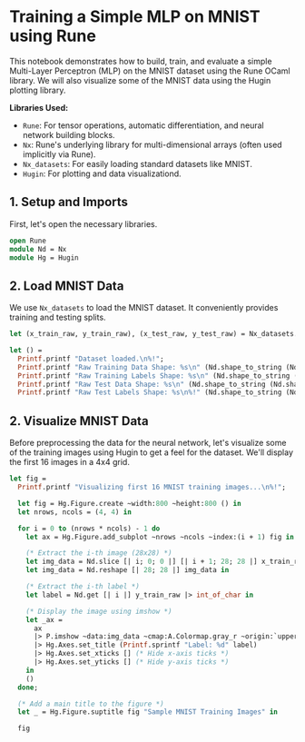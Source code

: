 # Training a Simple MLP on MNIST using Rune

This notebook demonstrates how to build, train, and evaluate a simple Multi-Layer Perceptron (MLP) on the MNIST dataset using the Rune OCaml library.
We will also visualize some of the MNIST data using the Hugin plotting library.

**Libraries Used:**

* `Rune`: For tensor operations, automatic differentiation, and neural network building blocks.
* `Nx`: Rune's underlying library for multi-dimensional arrays (often used implicitly via Rune).
* `Nx_datasets`: For easily loading standard datasets like MNIST.
* `Hugin`: For plotting and data visualizationd.

## 1. Setup and Imports

First, let's open the necessary libraries.

```ocaml
open Rune
module Nd = Nx
module Hg = Hugin
```

## 2. Load MNIST Data

We use `Nx_datasets` to load the MNIST dataset. It conveniently provides training and testing splits.

```ocaml
let (x_train_raw, y_train_raw), (x_test_raw, y_test_raw) = Nx_datasets.load_mnist ()

let () =
  Printf.printf "Dataset loaded.\n%!";
  Printf.printf "Raw Training Data Shape: %s\n" (Nd.shape_to_string (Nd.shape x_train_raw));
  Printf.printf "Raw Training Labels Shape: %s\n" (Nd.shape_to_string (Nd.shape y_train_raw));
  Printf.printf "Raw Test Data Shape: %s\n" (Nd.shape_to_string (Nd.shape x_test_raw));
  Printf.printf "Raw Test Labels Shape: %s\n%!" (Nd.shape_to_string (Nd.shape y_test_raw));
```

## 2. Visualize MNIST Data

Before preprocessing the data for the neural network, let's visualize some of the training images using Hugin to get a feel for the dataset. We'll display the first 16 images in a 4x4 grid.

```ocaml
let fig =
  Printf.printf "Visualizing first 16 MNIST training images...\n%!";

  let fig = Hg.Figure.create ~width:800 ~height:800 () in
  let nrows, ncols = (4, 4) in

  for i = 0 to (nrows * ncols) - 1 do
    let ax = Hg.Figure.add_subplot ~nrows ~ncols ~index:(i + 1) fig in

    (* Extract the i-th image (28x28) *)
    let img_data = Nd.slice [| i; 0; 0 |] [| i + 1; 28; 28 |] x_train_raw in
    let img_data = Nd.reshape [| 28; 28 |] img_data in

    (* Extract the i-th label *)
    let label = Nd.get [| i |] y_train_raw |> int_of_char in

    (* Display the image using imshow *)
    let _ax =
      ax
      |> P.imshow ~data:img_data ~cmap:A.Colormap.gray_r ~origin:`upper
      |> Hg.Axes.set_title (Printf.sprintf "Label: %d" label)
      |> Hg.Axes.set_xticks [] (* Hide x-axis ticks *)
      |> Hg.Axes.set_yticks [] (* Hide y-axis ticks *)
    in
    ()
  done;

  (* Add a main title to the figure *)
  let _ = Hg.Figure.suptitle fig "Sample MNIST Training Images" in

  fig
```
